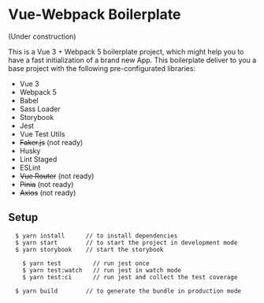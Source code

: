 # Vue-Webpack Boilerplate

(Under construction)

This is a Vue 3 + Webpack 5 boilerplate project, which might help you to have a fast initialization of a brand new App. This boilerplate deliver to you a base project with the following pre-configurated libraries:

- Vue 3
- Webpack 5
- Babel
- Sass Loader
- Storybook
- Jest
- Vue Test Utils
- ~~Faker.js~~ (not ready)
- Husky
- Lint Staged
- ESLint
- ~~Vue Router~~ (not ready)
- ~~Pinia~~ (not ready)
- ~~Axios~~ (not ready)

## Setup

```
  $ yarn install      // to install dependencies
  $ yarn start        // to start the project in development mode
  $ yarn storybook    // start the storybook

	$ yarn test       	// run jest once
	$ yarn test:watch   // run jest in watch mode
	$ yarn test:ci      // run jest and collect the test coverage
    
  $ yarn build 	      // to generate the bundle in production mode
```

